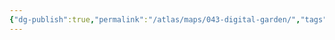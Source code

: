 ```yaml
---
{"dg-publish":true,"permalink":"/atlas/maps/043-digital-garden/","tags":["MOC","gardenEntry"]}
---
```


